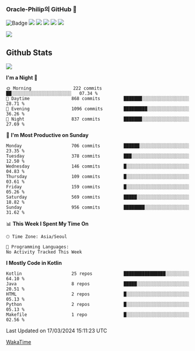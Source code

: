 ### Oracle-Philip의 GitHub 👋

![Badge](http://img.shields.io/badge/-Java-black?style=flat-square)
<img src="https://img.shields.io/badge/ -Kotlin-black?style=flat-square&logo=Kotlin&logoColor=#7F52FF"/></a>
<img src="https://img.shields.io/badge/ -Dart-black?style=flat-square&logo=Dart&logoColor=#0175C2"/></a>
<img src="https://img.shields.io/badge/ -Android-black?style=flat-square&logo=Android&logoColor=#3DDC84"/></a>
<img src="https://img.shields.io/badge/ -Flutter-black?style=flat-square&logo=Flutter&logoColor=#02569B"/></a>
<img src="https://img.shields.io/badge/ -Firebase-black?style=flat-square&logo=Firebase&logoColor=#FFCA28"/></a>

<img src="https://img.shields.io/badge/ -BLE-black?style=flat-square&logo=Bluetooth&logoColor=#0082FC"/></a>

<!--
<img src="https://img.shields.io/badge/ -STM32F103-black?style=flat-square&logo=STMicroelectronics&logoColor=#03234B"/></a>
<img src="https://img.shields.io/badge/ -Qt-black?style=flat-square&logo=Qt&logoColor=#41CD52"/></a>
-->

<!--
![Badge](http://img.shields.io/badge/-Java-black?style=flat-square)
![Badge](http://img.shields.io/badge/-Koltin-black?style=flat-square)
![Badge](http://img.shields.io/badge/-Dart-black?style=flat-square)
![Badge](http://img.shields.io/badge/-Android-black?style=flat-square)
![Badge](http://img.shields.io/badge/-Flutter-black?style=flat-square)
![Badge](http://img.shields.io/badge/-Firebase-black?style=flat-square)
-->

## Github Stats  
<div align="left"><img src="https://github-readme-stats.vercel.app/api?username=Oracle-Philip&show_icons=true&count_private=true&hide_border=true" align="center" /></div>


<!--START_SECTION:waka-->
**I'm a Night 🦉** 

```text
🌞 Morning                222 commits         ██░░░░░░░░░░░░░░░░░░░░░░░   07.34 % 
🌆 Daytime                868 commits         ███████░░░░░░░░░░░░░░░░░░   28.71 % 
🌃 Evening                1096 commits        █████████░░░░░░░░░░░░░░░░   36.26 % 
🌙 Night                  837 commits         ███████░░░░░░░░░░░░░░░░░░   27.69 % 
```
📅 **I'm Most Productive on Sunday** 

```text
Monday                   706 commits         ██████░░░░░░░░░░░░░░░░░░░   23.35 % 
Tuesday                  378 commits         ███░░░░░░░░░░░░░░░░░░░░░░   12.50 % 
Wednesday                146 commits         █░░░░░░░░░░░░░░░░░░░░░░░░   04.83 % 
Thursday                 109 commits         █░░░░░░░░░░░░░░░░░░░░░░░░   03.61 % 
Friday                   159 commits         █░░░░░░░░░░░░░░░░░░░░░░░░   05.26 % 
Saturday                 569 commits         █████░░░░░░░░░░░░░░░░░░░░   18.82 % 
Sunday                   956 commits         ████████░░░░░░░░░░░░░░░░░   31.62 % 
```


📊 **This Week I Spent My Time On** 

```text
🕑︎ Time Zone: Asia/Seoul

💬 Programming Languages: 
No Activity Tracked This Week
```

**I Mostly Code in Kotlin** 

```text
Kotlin                   25 repos            ████████████████░░░░░░░░░   64.10 % 
Java                     8 repos             █████░░░░░░░░░░░░░░░░░░░░   20.51 % 
HTML                     2 repos             █░░░░░░░░░░░░░░░░░░░░░░░░   05.13 % 
Python                   2 repos             █░░░░░░░░░░░░░░░░░░░░░░░░   05.13 % 
Makefile                 1 repo              █░░░░░░░░░░░░░░░░░░░░░░░░   02.56 % 
```




 Last Updated on 17/03/2024 15:11:23 UTC
<!--END_SECTION:waka-->


<!--
**Oracle-Philip/Oracle-Philip** is a ✨ _special_ ✨ repository because its `README.md` (this file) appears on your GitHub profile.

Here are some ideas to get you started:

- 🔭 I’m currently working on ...
- 🌱 I’m currently learning ...
- 👯 I’m looking to collaborate on ...
- 🤔 I’m looking for help with ...
- 💬 Ask me about ...
- 📫 How to reach me: ...
- 😄 Pronouns: ...
- ⚡ Fun fact: ...
-->


[WakaTime](https://wakatime.com/dashboard)
